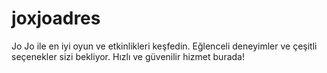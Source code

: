 # joxjoadres
Jo Jo ile en iyi oyun ve etkinlikleri keşfedin. Eğlenceli deneyimler ve çeşitli seçenekler sizi bekliyor. Hızlı ve güvenilir hizmet burada!
